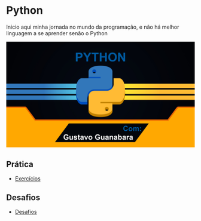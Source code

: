 # Python

Inicio aqui minha jornada no mundo da programação, e não há melhor linguagem a se aprender senão o Python

![Python Programming Language Design](imagens/Python%20design.jpg)

## Prática

- [Exercícios](https://github.com/LucsasL/python-ptbr/tree/main/desafios)

## Desafios

- [Desafios](https://github.com/LucsasL/python-ptbr/tree/main/scripts-python)